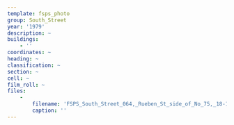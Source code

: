 ```yaml
---
template: fsps_photo
group: South_Street
year: '1979'
description: ~
buildings:
    - ''
coordinates: ~
heading: ~
classification: ~
section: ~
cell: ~
film_roll: ~
files:
    -
        filename: 'FSPS_South_Street_064,_Rueben_St_side_of_No_75,_18-1-A,_1979.png'
        caption: ''
---
```

